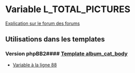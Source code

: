 # Variable L_TOTAL_PICTURES
[Explication sur le forum des forums](http://forum.forumactif.com/t294113-listing-des-variables#L_TOTAL_PICTURES)
## Utilisations dans les templates
### Version phpBB2#### [Template album_cat_body](subsilver/album_cat_body.md)
* [Variable à la ligne 88](../subsilver/album_cat_body.tpl#L88)